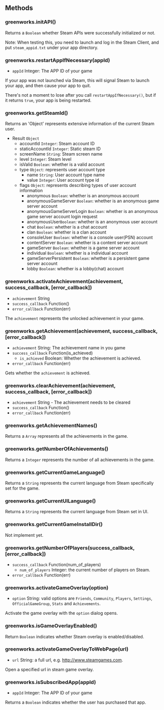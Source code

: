 ## Methods

### greenworks.initAPI()

Returns a `Boolean` whether Steam APIs were successfully initialized or not.

Note: When testing this, you need to launch and log in the Steam Client, and put `steam_appid.txt` under your app directory.

### greenworks.restartAppIfNecessary(appId)

* `appId` Integer: The APP ID of your game

If your app was not launched via Steam, this will signal Steam to launch your app, and then cause your app to quit.

There's not a moment to lose after you call `restartAppIfNecessary()`, but if it returns `true`, your app is being restarted.

### greenworks.getSteamId()

Returns an 'Object' represents extensive information of the current Steam user.

* Result `Object`
  * accountId `Integer`: Steam account ID
  * staticAccountId `Integer`: Static steam ID
  * screenName `String`:  Steam screen name
  * level `Integer`: Steam level
  * isValid `Boolean`: whether is a valid account
  * type `Object`: represents user account type
    * name `String`: User account type name
    * value `Integer`: User account type id
  * flags `Object`: represents describing types of user account information
    * anonymous `Boolean`: whether is an anonymous account
    * anonymousGameServer `Boolean`: whether is an anonymous game server account
    * anonymousGameServerLogin `Boolean`: whether is an anonymous game server account login request
    * anonymousUser`Boolean`: whether is an anonymous user account
    * chat `Boolean`: whether is a chat account
    * clan `Boolean`: whether is a clan account
    * consoleUser `Boolean`: whether is a console user(PSN) account
    * contentServer `Boolean`: whether is a content server account
    * gameServer `Boolean`: whether is a game server account
    * individual  `Boolean`: whether is a individual account
    * gameServerPersistent `Boolean`: whether is a persistent game server account
    * lobby `Boolean`: whether is a lobby(chat) account

### greenworks.activateAchievement(achievement, success_callback, [error_callback])

* `achievement` String
* `success_callback` Function()
* `error_callback` Function(err)

The `achievement` represents the unlocked achievement in your game.

### greenworks.getAchievement(achievement, success_callback, [error_callback])

* `achievement` String: The achievement name in you game
* `success_callback` Function(is_achieved)
  * `is_achieved` Boolean: Whether the achievement is achieved.
* `error_callback` Function(err)

Gets whether the `achievement` is achieved.

### greenworks.clearAchievement(achievement, success_callback, [error_callback])

* `achievement` String - The achievement needs to be cleared
* `success_callback` Function()
* `error_callback` Function(err)

### greenworks.getAchievementNames()

Returns a `Array` represents all the achievements in the game.

### greenworks.getNumberOfAchievements()

Returns a `Integer` represents the number of all achievements in the game.

### greenworks.getCurrentGameLanguage()

Returns a `String` represents the current language from Steam specifically set for the game.

### greenworks.getCurrentUILanguage()

Returns a `String` represents the current language from Steam set in UI.

### greenworks.getCurrentGameInstallDir()

Not implement yet.

### greenworks.getNumberOfPlayers(success_callback, [error_callback])

* `success_callback` Function(num_of_players)
  * `num_of_players` Integer: the current number of players on Steam.
* `error_callback` Function(err)

### greenworks.activateGameOverlay(option)

* `option` String: valid options are `Friends`, `Community`, `Players`, `Settings`, `OfficialGameGroup`, `Stats` and `Achievements`.

Activate the game overlay with the `option` dialog opens.

### greenworks.isGameOverlayEnabled()

Return `Boolean` indicates whether Steam overlay is enabled/disabled.

### greenworks.activateGameOverlayToWebPage(url)

* `url` String: a full url, e.g. http://www.steamgames.com.

Open a specified url in steam game overlay.

### greenworks.isSubscribedApp(appId)

* `appId` Integer: The APP ID of your game

Returns a `Boolean` indicates whether the user has purchased that app.
